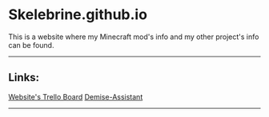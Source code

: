 # Skelebrine.github.io
This is a website where my Minecraft mod's info and my other project's info can be found.
___
## Links:
[Website's Trello Board](https://trello.com/b/nTSDAa4Y/skelebrinegithubio-progress)
[Demise-Assistant](https://github.com/Skelebrine/Demise-Assistant)
___
